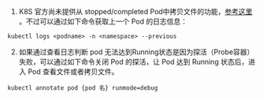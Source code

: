 1. K8S 官方尚未提供从 stopped/completed Pod中拷贝文件的功能，[参考这里](https://github.com/kubernetes/kubectl/issues/454) 。不过可以通过如下命令获取上一个 Pod 的日志信息：

```shell
kubectl logs <podname> -n <namespace> --previous
```

2. 如果通过查看日志判断 pod 无法达到Running状态是因为探活（Probe容器）失败，可以通过如下命令关闭 Pod 的探活，让 Pod 达到 Running 状态后，进入 Pod 查看文件或者拷贝文件。

```shell
kubectl annotate pod {pod 名} runmode=debug
```
